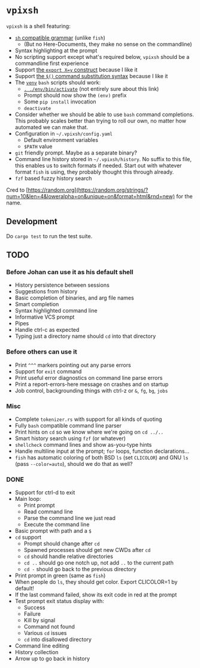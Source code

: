 # `vpixsh`

`vpixsh` is a shell featuring:

- [`sh` compatible
  grammar](https://pubs.opengroup.org/onlinepubs/9699919799/utilities/V3_chap02.html#tag_18_10)
  (unlike `fish`)
  - (But no Here-Documents, they make no sense on the commandline)
- Syntax highlighting at the prompt
- No scripting support except what's required below, `vpixsh` should be a
  commandline first experience
- Support [the `export X=y`
  construct](https://www.gnu.org/software/bash/manual/html_node/Bourne-Shell-Builtins.html#index-export)
  because I like it
- Support [the `$()` command substitution
  syntax](https://www.gnu.org/software/bash/manual/html_node/Command-Substitution.html#Command-Substitution)
  because I like it
- The [`venv`](https://docs.python.org/3/library/venv.html) `bash` scripts
  should work:
  - [`. ./env/bin/activate`](https://github.com/pypa/virtualenv/blob/main/src/virtualenv/activation/bash/activate.sh)
    (not entirely sure about this link)
  - Prompt should now show the `(env)` prefix
  - Some `pip install` invocation
  - `deactivate`
- Consider whether we should be able to use `bash` command completions. This
  probably scales better than trying to roll our own, no matter how automated we
  can make that.
- Configuration in `~/.vpixsh/config.yaml`
  - Default environment variables
  - `$PATH` value
- `git` friendly prompt. Maybe as a separate binary?
- Command line history stored in `~/.vpixsh/history`. No suffix to this file,
  this enables us to switch formats if needed. Start out with whatever format
  `fish` is using, they probably thought this through already.
- `fzf` based fuzzy history search

Cred to
[https://random.org](https://random.org/strings/?num=10&len=4&loweralpha=on&unique=on&format=html&rnd=new)
for the name.

## Development

Do `cargo test` to run the test suite.

## TODO

### Before Johan can use it as his default shell

- History persistence between sessions
- Suggestions from history
- Basic completion of binaries, and arg file names
- Smart completion
- Syntax highlighted command line
- Informative VCS prompt
- Pipes
- Handle ctrl-c as expected
- Typing just a directory name should `cd` into that directory

### Before others can use it

- Print `^^^` markers pointing out any parse errors
- Support for `exit` command
- Print useful error diagnostics on command line parse errors
- Print a report-errors-here message on crashes and on startup
- Job control, backgrounding things with ctrl-z or `&`, `fg`, `bg`, `jobs`

### Misc

- Complete `tokenizer.rs` with support for all kinds of quoting
- Fully `bash` compatible command line parser
- Print hints on `cd` so we know where we're going on `cd ../..`
- Smart history search using `fzf` (or whatever)
- `shellcheck` command lines and show as-you-type hints
- Handle multiline input at the prompt; `for` loops, function declarations...
- `fish` has automatic coloring of both BSD `ls` (set `CLICOLOR`) and GNU `ls`
  (pass `--color=auto`), should we do that as well?

### DONE

- Support for ctrl-d to exit
- Main loop:
  - Print prompt
  - Read command line
  - Parse the command line we just read
  - Execute the command line
- Basic prompt with path and a `$`
- `cd` support
  - Prompt should change after `cd`
  - Spawned processes should get new CWDs after `cd`
  - `cd` should handle relative directories
  - `cd ..` should go one notch up, not add `..` to the current path
  - `cd -` should go back to the previous directory
- Print prompt in green (same as `fish`)
- When people do `ls`, they should get color. Export CLICOLOR=1 by default!
- If the last command failed, show its exit code in red at the prompt
- Test prompt exit status display with:
  - Success
  - Failure
  - Kill by signal
  - Command not found
  - Various `cd` issues
  - `cd` into disallowed directory
- Command line editing
- History collection
- Arrow up to go back in history
